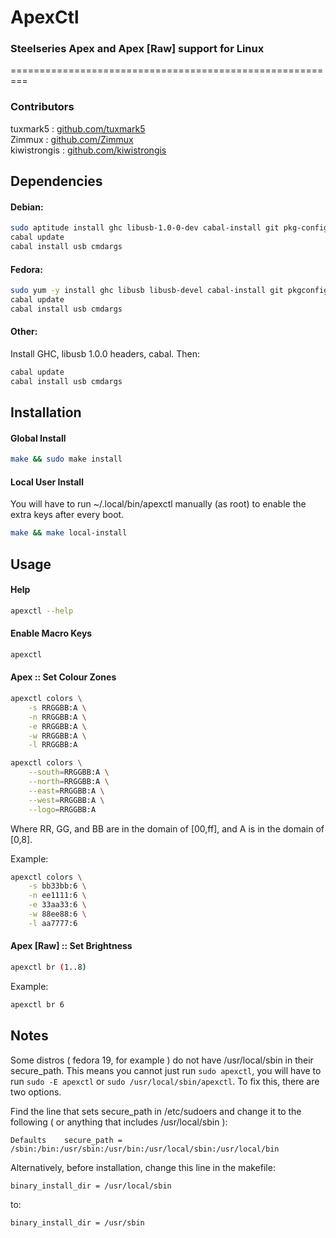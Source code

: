 # ApexCtl #

### Steelseries Apex and Apex [Raw] support for Linux ###

=========================================================

### Contributors ###
tuxmark5 : [github.com/tuxmark5](http://github.com/tuxmark5)  
Zimmux : [github.com/Zimmux](http://github.com/Zimmux)  
kiwistrongis : [github.com/kiwistrongis](http://github.com/kiwistrongis)  

## Dependencies ##
#### Debian: ####
```bash
sudo aptitude install ghc libusb-1.0-0-dev cabal-install git pkg-config
cabal update
cabal install usb cmdargs
```
#### Fedora: ####
```bash
sudo yum -y install ghc libusb libusb-devel cabal-install git pkgconfig
cabal update
cabal install usb cmdargs
```
#### Other: ####
Install GHC, libusb 1.0.0 headers, cabal. Then:
```bash
cabal update
cabal install usb cmdargs
```

## Installation ##

#### Global Install ####
```bash
make && sudo make install
```

#### Local User Install ####
You will have to run ~/.local/bin/apexctl manually (as root) to enable the extra keys after every boot.
```bash
make && make local-install
```

## Usage ##

#### Help ####
```bash
apexctl --help
```

#### Enable Macro Keys ####
```bash
apexctl
```

#### Apex :: Set Colour Zones ####
```bash
apexctl colors \
	-s RRGGBB:A \
	-n RRGGBB:A \
	-e RRGGBB:A \
	-w RRGGBB:A \
	-l RRGGBB:A
```
```bash
apexctl colors \
	--south=RRGGBB:A \
	--north=RRGGBB:A \
	--east=RRGGBB:A \
	--west=RRGGBB:A \
	--logo=RRGGBB:A
```
Where RR, GG, and BB are in the domain of [00,ff], and A is in the domain of [0,8].

Example:
```bash
apexctl colors \
	-s bb33bb:6 \
	-n ee1111:6 \
	-e 33aa33:6 \
	-w 88ee88:6 \
	-l aa7777:6
```

#### Apex [Raw] :: Set Brightness ####
```bash
apexctl br (1..8)
```
Example:
```bash
apexctl br 6
```

## Notes ##
Some distros ( fedora 19, for example ) do not have /usr/local/sbin in their secure_path. This means you cannot just run ```sudo apexctl```, you will have to run ```sudo -E apexctl``` or ```sudo /usr/local/sbin/apexctl```. To fix this, there are two options.

Find the line that sets secure_path in /etc/sudoers and change it to the following ( or anything that includes /usr/local/sbin ):
```
Defaults    secure_path = /sbin:/bin:/usr/sbin:/usr/bin:/usr/local/sbin:/usr/local/bin
```

Alternatively, before installation, change this line in the makefile:
```
binary_install_dir = /usr/local/sbin
```
to:
```
binary_install_dir = /usr/sbin
```
